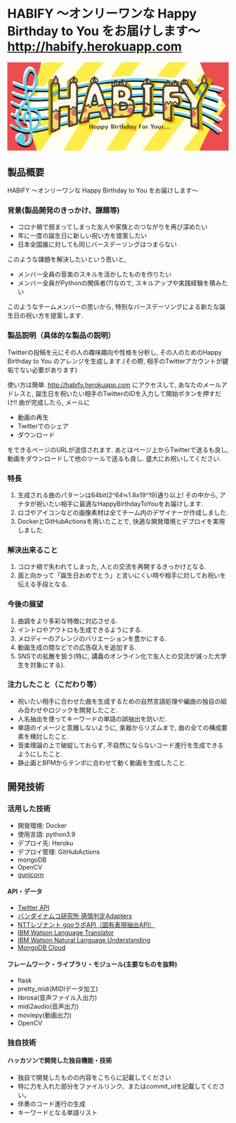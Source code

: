 # HABIFY 〜オンリーワンな Happy Birthday to You をお届けします〜 http://habify.herokuapp.com

[![HABIFY Logo](https://github.com/jphacks/D_2105/blob/master/docker/opt/static/img/logo_with_back.PNG?raw=true)](https://drive.google.com/file/d/1QzjdW9QxKRZhD5FcWPbUempcpsVDh6lx/view?usp=sharing)

## 製品概要
HABIFY 〜オンリーワンな Happy Birthday to You をお届けします〜
### 背景(製品開発のきっかけ、課題等)
- コロナ禍で弱まってしまった友人や家族とのつながりを再び深めたい
- 年に一度の誕生日に新しい祝い方を提案したい
- 日本全国誰に対しても同じバースデーソングはつまらない

このような課題を解決したいという思いと, 
- メンバー全員の音楽のスキルを活かしたものを作りたい
- メンバー全員がPythonの関係者(?)なので, スキルアップや実践経験を積みたい

このようなチームメンバーの思いから, 特別なバースデーソングによる新たな誕生日の祝い方を提案します.

### 製品説明（具体的な製品の説明）
Twitterの投稿を元にその人の趣味趣向や性格を分析し, その人のためのHappy Birthday to You のアレンジを生成します.(その際, 相手のTwitterアカウントが鍵垢でない必要があります)

使い方は簡単. http://habify.herokuapp.com にアクセスして, あなたのメールアドレスと, 誕生日を祝いたい相手のTwitterのIDを入力して開始ボタンを押すだけ!!
曲が完成したら, メールに
- 動画の再生
- Twitterでのシェア
- ダウンロード  

をできるページのURLが送信されます.
あとはページ上からTwitterで送るも良し, 動画をダウンロードして他のツールで送るも良し.
盛大にお祝いしてください.

### 特長
1. 生成される曲のパターンは64bit(2^64≒1.8x19^19)通り以上! その中から, アナタが祝いたい相手に最適なHappyBirthdayToYouをお届けします.
1. ロゴやアイコンなどの画像素材は全てチーム内のデザイナーが作成しました. 
1. DockerとGitHubActionsを用いたことで, 快適な開発環境とデプロイを実現しました.

### 解決出来ること
1. コロナ禍で失われてしまった, 人との交流を再開するきっかけとなる.
1. 面と向かって「誕生日おめでとう」と言いにくい時や相手に対してお祝いを伝える手段となる.

### 今後の展望
1. 曲調をより多彩な特徴に対応させる.
1. イントロやアウトロも生成できるようにする.
1. メロディーのアレンジのバリエーションを豊かにする.
1. 動画生成の間などでの広告収入を追加する.
1. SNSでの拡散を狙う(特に, 講義のオンライン化で友人との交流が減った大学生を対象にする).

### 注力したこと（こだわり等）
* 祝いたい相手に合わせた曲を生成するための自然言語処理や編曲の独自の組み合わせやロジックを開発したこと.
* 人名抽出を使ってキーワードの単語の誤抽出を防いだ.
* 単語のイメージと乖離しないように, 楽器からリズムまで, 曲の全ての構成要素を検討したこと.
* 音楽理論の上で破綻しておらず, 不自然にならないコード進行を生成できるようにしたこと.
* 静止画とBPMからテンポに合わせて動く動画を生成したこと.

## 開発技術
### 活用した技術
* 開発環境: Docker
* 使用言語: python3.9
* デプロイ先: Heroku
* デプロイ管理: GitHubActions
* mongoDB
* OpenCV
* [gunicorn](https://gunicorn.org)

#### API・データ
* [Twitter API](https://developer.twitter.com/en/products/twitter-api/)
* [バンダイナムコ研究所 感情判定Adapters](https://github.com/BandaiNamcoResearchInc/sentiment-analysis-adapter)
* [NTTレゾナント gooラボAPI（固有表現抽出API）](https://labs.goo.ne.jp/api/jp/named-entity-extraction/)
* [IBM Watson Language Translator](https://www.ibm.com/jp-ja/cloud/watson-language-translator/)
* [IBM Watson Natural Language Understanding](https://www.ibm.com/cloud/watson-natural-language-understanding/)
* [MongoDB Cloud](https://www.mongodb.com/ja-jp/cloud)


#### フレームワーク・ライブラリ・モジュール(主要なものを抜粋)
* flask
* pretty_midi(MIDIデータ加工)
* librosa(音声ファイル入出力)
* midi2audio(音声出力)
* moviepy(動画出力)
* OpenCV

### 独自技術
#### ハッカソンで開発した独自機能・技術
* 独自で開発したものの内容をこちらに記載してください
* 特に力を入れた部分をファイルリンク、またはcommit_idを記載してください。
* 伴奏のコード進行の生成
* キーワードとなる単語リスト
